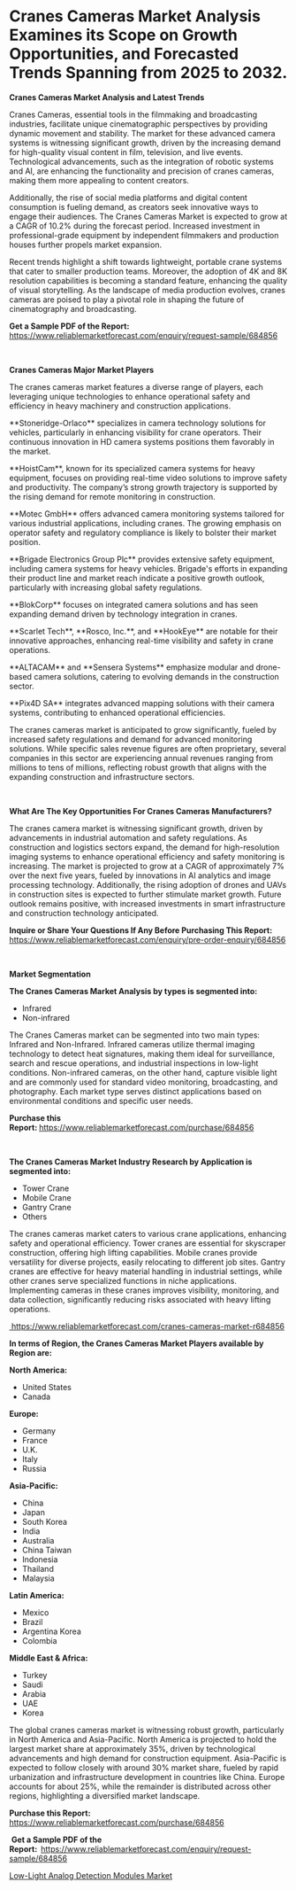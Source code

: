 <p><h1>Cranes Cameras Market Analysis Examines its Scope on Growth Opportunities, and Forecasted Trends Spanning from 2025 to 2032.</h1></p><p><strong>Cranes Cameras Market Analysis and Latest Trends</strong></p>
<p><p>Cranes Cameras, essential tools in the filmmaking and broadcasting industries, facilitate unique cinematographic perspectives by providing dynamic movement and stability. The market for these advanced camera systems is witnessing significant growth, driven by the increasing demand for high-quality visual content in film, television, and live events. Technological advancements, such as the integration of robotic systems and AI, are enhancing the functionality and precision of cranes cameras, making them more appealing to content creators.</p><p>Additionally, the rise of social media platforms and digital content consumption is fueling demand, as creators seek innovative ways to engage their audiences. The Cranes Cameras Market is expected to grow at a CAGR of 10.2% during the forecast period. Increased investment in professional-grade equipment by independent filmmakers and production houses further propels market expansion. </p><p>Recent trends highlight a shift towards lightweight, portable crane systems that cater to smaller production teams. Moreover, the adoption of 4K and 8K resolution capabilities is becoming a standard feature, enhancing the quality of visual storytelling. As the landscape of media production evolves, cranes cameras are poised to play a pivotal role in shaping the future of cinematography and broadcasting.</p></p>
<p><strong>Get a Sample PDF of the Report:&nbsp;</strong> <a href="https://www.reliablemarketforecast.com/enquiry/request-sample/684856?utm_campaign=2458&utm_medium=2&utm_source=Github&utm_content=ia&utm_term=29032025&utm_id=cranes-cameras">https://www.reliablemarketforecast.com/enquiry/request-sample/684856</a></p>
<p>&nbsp;</p>
<p><strong>Cranes Cameras Major Market Players</strong></p>
<p><p>The cranes cameras market features a diverse range of players, each leveraging unique technologies to enhance operational safety and efficiency in heavy machinery and construction applications.</p><p>**Stoneridge-Orlaco** specializes in camera technology solutions for vehicles, particularly in enhancing visibility for crane operators. Their continuous innovation in HD camera systems positions them favorably in the market.</p><p>**HoistCam**, known for its specialized camera systems for heavy equipment, focuses on providing real-time video solutions to improve safety and productivity. The company’s strong growth trajectory is supported by the rising demand for remote monitoring in construction.</p><p>**Motec GmbH** offers advanced camera monitoring systems tailored for various industrial applications, including cranes. The growing emphasis on operator safety and regulatory compliance is likely to bolster their market position.</p><p>**Brigade Electronics Group Plc** provides extensive safety equipment, including camera systems for heavy vehicles. Brigade's efforts in expanding their product line and market reach indicate a positive growth outlook, particularly with increasing global safety regulations.</p><p>**BlokCorp** focuses on integrated camera solutions and has seen expanding demand driven by technology integration in cranes.</p><p>**Scarlet Tech**, **Rosco, Inc.**, and **HookEye** are notable for their innovative approaches, enhancing real-time visibility and safety in crane operations.</p><p>**ALTACAM** and **Sensera Systems** emphasize modular and drone-based camera solutions, catering to evolving demands in the construction sector.</p><p>**Pix4D SA** integrates advanced mapping solutions with their camera systems, contributing to enhanced operational efficiencies.</p><p>The cranes cameras market is anticipated to grow significantly, fueled by increased safety regulations and demand for advanced monitoring solutions. While specific sales revenue figures are often proprietary, several companies in this sector are experiencing annual revenues ranging from millions to tens of millions, reflecting robust growth that aligns with the expanding construction and infrastructure sectors.</p></p>
<p>&nbsp;</p>
<p><strong>What Are The Key Opportunities For Cranes Cameras Manufacturers?</strong></p>
<p><p>The cranes camera market is witnessing significant growth, driven by advancements in industrial automation and safety regulations. As construction and logistics sectors expand, the demand for high-resolution imaging systems to enhance operational efficiency and safety monitoring is increasing. The market is projected to grow at a CAGR of approximately 7% over the next five years, fueled by innovations in AI analytics and image processing technology. Additionally, the rising adoption of drones and UAVs in construction sites is expected to further stimulate market growth. Future outlook remains positive, with increased investments in smart infrastructure and construction technology anticipated.</p></p>
<p><strong>Inquire or Share Your Questions If Any Before Purchasing This Report:</strong> <a href="https://www.reliablemarketforecast.com/enquiry/pre-order-enquiry/684856?utm_campaign=2458&utm_medium=2&utm_source=Github&utm_content=ia&utm_term=29032025&utm_id=cranes-cameras">https://www.reliablemarketforecast.com/enquiry/pre-order-enquiry/684856</a></p>
<p>&nbsp;</p>
<p><strong>Market Segmentation</strong></p>
<p><strong>The Cranes Cameras Market Analysis by types is segmented into:</strong></p>
<p><ul><li>Infrared</li><li>Non-infrared</li></ul></p>
<p><p>The Cranes Cameras market can be segmented into two main types: Infrared and Non-Infrared. Infrared cameras utilize thermal imaging technology to detect heat signatures, making them ideal for surveillance, search and rescue operations, and industrial inspections in low-light conditions. Non-infrared cameras, on the other hand, capture visible light and are commonly used for standard video monitoring, broadcasting, and photography. Each market type serves distinct applications based on environmental conditions and specific user needs.</p></p>
<p><strong>Purchase this Report:&nbsp;</strong><a href="https://www.reliablemarketforecast.com/purchase/684856?utm_campaign=2458&utm_medium=2&utm_source=Github&utm_content=ia&utm_term=29032025&utm_id=cranes-cameras">https://www.reliablemarketforecast.com/purchase/684856</a></p>
<p>&nbsp;</p>
<p><strong>The Cranes Cameras Market Industry Research by Application is segmented into:</strong></p>
<p><ul><li>Tower Crane</li><li>Mobile Crane</li><li>Gantry Crane</li><li>Others</li></ul></p>
<p><p>The cranes cameras market caters to various crane applications, enhancing safety and operational efficiency. Tower cranes are essential for skyscraper construction, offering high lifting capabilities. Mobile cranes provide versatility for diverse projects, easily relocating to different job sites. Gantry cranes are effective for heavy material handling in industrial settings, while other cranes serve specialized functions in niche applications. Implementing cameras in these cranes improves visibility, monitoring, and data collection, significantly reducing risks associated with heavy lifting operations.</p></p>
<p><a href="https://www.reliablemarketforecast.com/cranes-cameras-market-r684856?utm_campaign=2458&utm_medium=2&utm_source=Github&utm_content=ia&utm_term=29032025&utm_id=cranes-cameras">&nbsp;https://www.reliablemarketforecast.com/cranes-cameras-market-r684856</a></p>
<p><strong>In terms of Region, the Cranes Cameras Market Players available by Region are:</strong></p>
<p>
    <p> <strong> North America: </strong>
        <ul>
            <li>United States</li>
            <li>Canada</li>
        </ul>
        </p> 
    <p> <strong> Europe: </strong>
        <ul>
            <li>Germany</li>
            <li>France</li>
            <li>U.K.</li>
            <li>Italy</li>
            <li>Russia</li>
        </ul>
        </p> 
    <p> <strong> Asia-Pacific: </strong>
        <ul>
            <li>China</li>
            <li>Japan</li>
            <li>South Korea</li>
            <li>India</li>
            <li>Australia</li>
            <li>China Taiwan</li>
            <li>Indonesia</li>
            <li>Thailand</li>
            <li>Malaysia</li>
        </ul>
        </p> 
    <p> <strong> Latin America: </strong>
        <ul>
            <li>Mexico</li>
            <li>Brazil</li>
            <li>Argentina Korea</li>
            <li>Colombia</li>
        </ul>
        </p> 
    <p> <strong> Middle East & Africa: </strong>
        <ul>
            <li>Turkey</li>
            <li>Saudi</li>
            <li>Arabia</li>
            <li>UAE</li>
            <li>Korea</li>
        </ul>
    </p>
    </p>
<p><p>The global cranes cameras market is witnessing robust growth, particularly in North America and Asia-Pacific. North America is projected to hold the largest market share at approximately 35%, driven by technological advancements and high demand for construction equipment. Asia-Pacific is expected to follow closely with around 30% market share, fueled by rapid urbanization and infrastructure development in countries like China. Europe accounts for about 25%, while the remainder is distributed across other regions, highlighting a diversified market landscape.</p></p>
<p><strong>Purchase this Report: </strong><a href="https://www.reliablemarketforecast.com/purchase/684856?utm_campaign=2458&utm_medium=2&utm_source=Github&utm_content=ia&utm_term=29032025&utm_id=cranes-cameras">https://www.reliablemarketforecast.com/purchase/684856</a></p>
<p>&nbsp;<strong>Get a Sample PDF of the Report:&nbsp;&nbsp;</strong><a href="https://www.reliablemarketforecast.com/enquiry/request-sample/684856?utm_campaign=2458&utm_medium=2&utm_source=Github&utm_content=ia&utm_term=29032025&utm_id=cranes-cameras">https://www.reliablemarketforecast.com/enquiry/request-sample/684856</a></p>
<p><strong></strong></p>
<p><p><a href="https://github.com/maclarensidney/Market-Research-Report-List-1/blob/main/low-light-analog-detection-modules-market.md?utm_campaign=2458&utm_medium=2&utm_source=Github&utm_content=ia&utm_term=29032025&utm_id=cranes-cameras">Low-Light Analog Detection Modules Market</a></p></p>